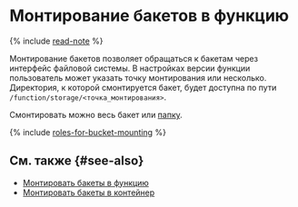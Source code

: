 # Монтирование бакетов в функцию

{% include [read-note](../../_includes/functions/read-note.md) %}

Монтирование бакетов позволяет обращаться к бакетам через интерфейс файловой системы. В настройках версии функции пользователь может указать точку монтирования или несколько. Директория, к которой смонтируется бакет, будет доступна по пути `/function/storage/<точка_монтирования>`.

Смонтировать можно весь бакет или [папку](../../storage/concepts/object#folder).


{% include [roles-for-bucket-mounting](../../_includes/functions/roles-for-bucket-mounting.md) %}

## См. также {#see-also}

* [Монтировать бакеты в функцию](../operations/function/mount-bucket.md)
* [Монтировать бакеты в контейнер](../../serverless-containers/operations/mount-bucket.md)
